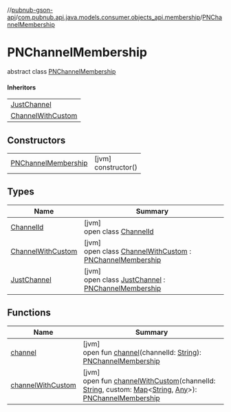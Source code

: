 //[pubnub-gson-api](../../../index.md)/[com.pubnub.api.java.models.consumer.objects_api.membership](../index.md)/[PNChannelMembership](index.md)

# PNChannelMembership

abstract class [PNChannelMembership](index.md)

#### Inheritors

| |
|---|
| [JustChannel](-just-channel/index.md) |
| [ChannelWithCustom](-channel-with-custom/index.md) |

## Constructors

| | |
|---|---|
| [PNChannelMembership](-p-n-channel-membership.md) | [jvm]<br>constructor() |

## Types

| Name | Summary |
|---|---|
| [ChannelId](-channel-id/index.md) | [jvm]<br>open class [ChannelId](-channel-id/index.md) |
| [ChannelWithCustom](-channel-with-custom/index.md) | [jvm]<br>open class [ChannelWithCustom](-channel-with-custom/index.md) : [PNChannelMembership](index.md) |
| [JustChannel](-just-channel/index.md) | [jvm]<br>open class [JustChannel](-just-channel/index.md) : [PNChannelMembership](index.md) |

## Functions

| Name | Summary |
|---|---|
| [channel](channel.md) | [jvm]<br>open fun [channel](channel.md)(channelId: [String](https://docs.oracle.com/javase/8/docs/api/java/lang/String.html)): [PNChannelMembership](index.md) |
| [channelWithCustom](channel-with-custom.md) | [jvm]<br>open fun [channelWithCustom](channel-with-custom.md)(channelId: [String](https://docs.oracle.com/javase/8/docs/api/java/lang/String.html), custom: [Map](https://docs.oracle.com/javase/8/docs/api/java/util/Map.html)&lt;[String](https://docs.oracle.com/javase/8/docs/api/java/lang/String.html), [Any](https://kotlinlang.org/api/latest/jvm/stdlib/kotlin/-any/index.html)&gt;): [PNChannelMembership](index.md) |
